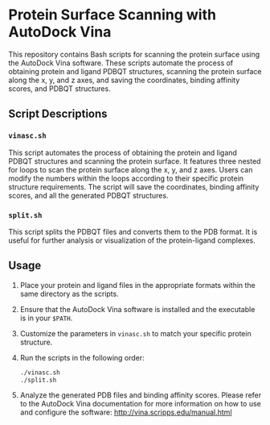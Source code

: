 # Protein Surface Scanning with AutoDock Vina

This repository contains Bash scripts for scanning the protein surface using the AutoDock Vina software. These scripts automate the process of obtaining protein and ligand PDBQT structures, scanning the protein surface along the x, y, and z axes, and saving the coordinates, binding affinity scores, and PDBQT structures.

## Script Descriptions

### `vinasc.sh`

This script automates the process of obtaining the protein and ligand PDBQT structures and scanning the protein surface. It features three nested for loops to scan the protein surface along the x, y, and z axes. Users can modify the numbers within the loops according to their specific protein structure requirements. The script will save the coordinates, binding affinity scores, and all the generated PDBQT structures.

### `split.sh`

This script splits the PDBQT files and converts them to the PDB format. It is useful for further analysis or visualization of the protein-ligand complexes.

## Usage

1. Place your protein and ligand files in the appropriate formats within the same directory as the scripts.

2. Ensure that the AutoDock Vina software is installed and the executable is in your `$PATH`.

3. Customize the parameters in `vinasc.sh` to match your specific protein structure.

4. Run the scripts in the following order:

   ```bash
   ./vinasc.sh
   ./split.sh
5. Analyze the generated PDB files and binding affinity scores.
Please refer to the AutoDock Vina documentation for more information on how to use and configure the software: http://vina.scripps.edu/manual.html
